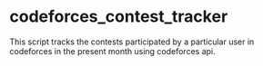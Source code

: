 # codeforces_contest_tracker
This script tracks the contests participated by a particular user in codeforces in the present month using codeforces api.
